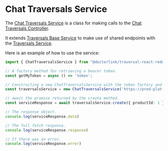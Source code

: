 # Chat Traversals Service

The [Chat Traversals Service](index.ts) is a class for making calls to the [Chat Traversals Controller](https://prod-platform-traversal-engine.doctorlink.engineering/api-docs/v2/index.html#tag/ChatTraversals). 

It extends [Traversals Base Service](../TraversalsBaseService.ts) to make use of shared endpoints with the [Traversals Service](../Traversals).

Here is an example of how to use the service:

```ts
import { ChatTraversalsService } from "@doctorlink/traversal-react-redux";

// A factory method for retrieving a bearer token.
const getMyToken = async () => 'token';

// Constructing a new ChatTraversalsService with the token factory and the baseurl including my tenant id.
const traversalsService = new ChatTraversalsService('https://prod-platform-traversal-engine.doctorlink.engineering/api/v2/myTenantId', getMyToken);

// await the promise returned by the create method.
const serviceResponse = await traversalsService.create({ productId: 1 });

// The response object.
console.log(serviceResponse.data)

// The full fetch response.
console.log(serviceResponse.response)

// If there was an error.
console.log(serviceResponse.error)
```
